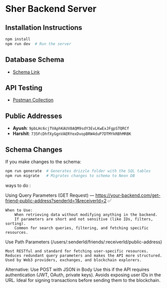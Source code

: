 # Sher Backend Server

## Installation Instructions

```sh
npm install
npm run dev  # Run the server
```

## Database Schema

- [Schema Link](https://dbdiagram.io/d/sher-native-app-67c1c868263d6cf9a0d1059b)

## API Testing

- [Postman Collection](https://sher-mobile.postman.co/workspace/sher-mobile-Workspace~45015c4f-a57e-4397-9790-8f37ca4ba8d5/collection/31964683-e18ba1f5-10cc-4fb0-992b-d6415ccec8c2?action=share&creator=31964683)

## Public Addresses

- **Ayush**: `9pbLHc6cjTVAphKAUV8AQM9sdY3EvLKwExJFgpSTQRCf`
- **Harshit**: `735FcDhfXyGgnVAERYexDvopBRW4duP7DTMYkRBhMRBK`

## Schema Changes

If you make changes to the schema:

```sh
npm run generate  # Generates drizzle folder with the SQL tables
npm run migrate   # Migrates changes to schema to Neon DB
```


ways to do : 

Using Query Parameters (GET Request) — https://your-backend.com/get-friend-public-address?senderId=1&receiverId=2 ✅

    When to Use:
        When retrieving data without modifying anything in the backend.
        If parameters are short and not sensitive (like IDs, filters, sorting).
        Common for search queries, filtering, and fetching specific resources.


        
Use Path Parameters (/users/:senderId/friends/:receiverId/public-address)

    Most RESTful and standard for fetching user-specific resources.
    Reduces redundant query parameters and makes the API more structured.
    Used by Web3 providers, exchanges, and blockchain explorers.



Alternative: Use POST with JSON in Body
    Use this if the API requires authentication (JWT, OAuth, private keys).
    Avoids exposing user IDs in the URL.
    Ideal for signing transactions before sending them to the blockchain.